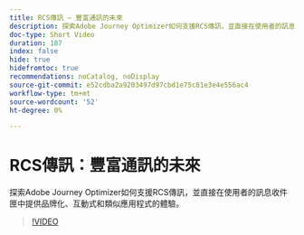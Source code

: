 ```yaml
---
title: RCS傳訊 — 豐富通訊的未來
description: 探索Adobe Journey Optimizer如何支援RCS傳訊，並直接在使用者的訊息收件匣中提供品牌化、互動式和類似應用程式的體驗。
doc-type: Short Video
duration: 187
index: false
hide: true
hidefromtoc: true
recommendations: noCatalog, noDisplay
source-git-commit: e52cdba2a9203497d97cbd1e75c81e3e4e556ac4
workflow-type: tm+mt
source-wordcount: '52'
ht-degree: 0%

---
```



# RCS傳訊：豐富通訊的未來

探索Adobe Journey Optimizer如何支援RCS傳訊，並直接在使用者的訊息收件匣中提供品牌化、互動式和類似應用程式的體驗。

<!-- 72_S520_3442520_186_rcs-messaging-the-future-of-rich-communication -->
>[!VIDEO](https://video.tv.adobe.com/v/3460379/?learn=on&enablevpops=true&captions=chi_hant)
